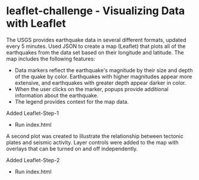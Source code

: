 # leaflet-challenge - Visualizing Data with Leaflet

The USGS provides earthquake data in several different formats, updated every 5 minutes. Used JSON to create a map (Leaflet) that plots all of the earthquakes from the data set based on their longitude and latitude. The map includes the following features:
- Data markers reflect the earthquake's magnitude by their size and depth of the quake by color. Earthquakes with higher magnitudes appear more extensive, and earthquakes with greater depth appear darker in color.
- When the user clicks on the marker, popups provide additional information about the earthquake.
- The legend provides context for the map data.

Added Leaflet-Step-1
- Run index.html

A second plot was created to illustrate the relationship between tectonic plates and seismic activity. Layer controls were added to the map with overlays that can be turned on and off independently.

Added Leaflet-Step-2
- Run index.html
